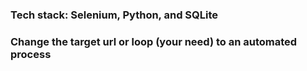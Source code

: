 ### Tech stack: Selenium, Python, and SQLite 
### Change the target url or loop (your need) to an automated process